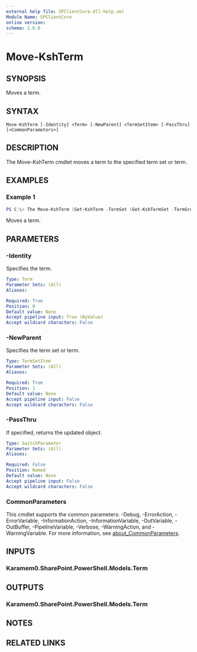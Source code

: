 ```yaml
---
external help file: SPClientCore.dll-help.xml
Module Name: SPClientCore
online version:
schema: 2.0.0
---
```


# Move-KshTerm

## SYNOPSIS
Moves a term.

## SYNTAX

```
Move-KshTerm [-Identity] <Term> [-NewParent] <TermSetItem> [-PassThru] [<CommonParameters>]
```

## DESCRIPTION
The Move-KshTerm cmdlet moves a term to the specified term set or term.

## EXAMPLES

### Example 1
```powershell
PS C:\> The Move-KshTerm (Get-KshTerm -TermSet (Get-KshTermSet -TermGroup (Get-KshTermGroup -TermGroupName 'Company') -TermSetName 'Department') -TermName 'Human Resources') -NewParent (Get-KshTermSet -TermGroup (Get-KshTermGroup -TermGroupName 'Company') -TermSetName 'Organization')
```

Moves a term.

## PARAMETERS

### -Identity
Specifies the term.

```yaml
Type: Term
Parameter Sets: (All)
Aliases:

Required: True
Position: 0
Default value: None
Accept pipeline input: True (ByValue)
Accept wildcard characters: False
```

### -NewParent
Specifies the term set or term.

```yaml
Type: TermSetItem
Parameter Sets: (All)
Aliases:

Required: True
Position: 1
Default value: None
Accept pipeline input: False
Accept wildcard characters: False
```

### -PassThru
If specified, returns the updated object.

```yaml
Type: SwitchParameter
Parameter Sets: (All)
Aliases:

Required: False
Position: Named
Default value: None
Accept pipeline input: False
Accept wildcard characters: False
```

### CommonParameters
This cmdlet supports the common parameters: -Debug, -ErrorAction, -ErrorVariable, -InformationAction, -InformationVariable, -OutVariable, -OutBuffer, -PipelineVariable, -Verbose, -WarningAction, and -WarningVariable. For more information, see [about_CommonParameters](http://go.microsoft.com/fwlink/?LinkID=113216).

## INPUTS

### Karamem0.SharePoint.PowerShell.Models.Term

## OUTPUTS

### Karamem0.SharePoint.PowerShell.Models.Term

## NOTES

## RELATED LINKS
